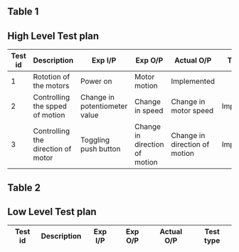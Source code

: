 ## Table 1

## High Level Test plan
|Test id| Description| Exp I/P | Exp O/P |Actual O/P | Test type|
|-------|------------|---------|---------|-----------|----------|
| 1| Rototion of the motors |Power on | Motor motion | Implemented |
|2| Controlling the spped of motion | Change in potentiometer value | Change in speed |Change in motor speed | Implemeted |
|3| Controlling the direction of motor | Toggling push button | Change in direction of motion |Change in direction of motion |Implemented |

## Table 2

## Low Level Test plan

|Test id| Description| Exp I/P | Exp O/P |Actual O/P | Test type|
|-------|------------|---------|---------|-----------|----------|
